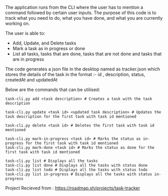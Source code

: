 The application runs from the CLI where the user has to mention a command followed by certain user inputs. The purpose of this code is to track what you need to do, what you have done, and what you are currently working on. 

The user is able to:
  - Add, Update, and Delete tasks
  - Mark a task as in progress or done
  - List all tasks, tasks that are done, tasks that are not done and tasks that are in progress

The code generates a json file in the desktop named as tracker.json which stores the details of the task in the format :- id , description, status, createdAt and updatedAt

Below are the commands that can be utilised:

    task-cli.py add <task description> # Creates a task with the task description
    
    task-cli.py update <task id> <updated task description> # Updates the task description for the first task with task id mentioned
    
    task-cli.py delete <task id> # Deletes the first task with task id mentioned
    
    task-cli.py mark-in-progress <task id> # Marks the status as in-progress for the first task with task id mentioned
    task-cli.py mark-done <task id> # Marks the status as done for the first task with task id mentioned
    
    task-cli.py list # Displays all the tasks
    task-cli.py list done # Displays all the tasks with status done
    task-cli.py list todo # Displays all the tasks with status todo
    task-cli.py list in-progress # Displays all the tasks with status in-progress

  Project Recieved from : https://roadmap.sh/projects/task-tracker
